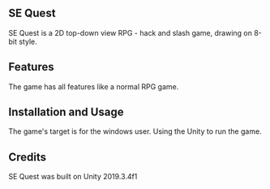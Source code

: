 ## SE Quest 
SE Quest is a 2D top-down view RPG - hack and slash game, drawing on 8-bit style.

## Features
The game has all features like a normal RPG game.

## Installation and Usage
The game's target is for the windows user.
Using the Unity to run the game.

## Credits
SE Quest was built on Unity 2019.3.4f1
